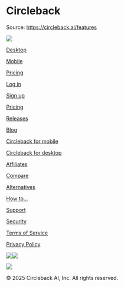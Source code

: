 # Circleback

Source: https://circleback.ai/features

[![](https://framerusercontent.com/images/0mrjN6B2jCUXgXcmLrL4EpZLvI.png)](https://circleback.ai/)

[Desktop](https://circleback.ai/desktop)

[Mobile](https://circleback.ai/mobile)

[Pricing](https://circleback.ai/pricing)

[Log in](https://app.circleback.ai/login)

[Sign up](https://app.circleback.ai/)

[Pricing](https://circleback.ai/pricing)

[Releases](https://circleback.ai/releases)

[Blog](https://circleback.ai/blog)

[Circleback for mobile](https://circleback.ai/mobile)

[Circleback for desktop](https://circleback.ai/desktop)

[Affiliates](https://circleback.ai/affiliates)

[Compare](https://circleback.ai/compare)

[Alternatives](https://circleback.ai/alternatives)

[How to...](https://circleback.ai/how-to)

[Support](https://support.circleback.ai/)

[Security](https://security.circleback.ai/)

[Terms of Service](https://circleback.ai/terms)

[Privacy Policy](https://circleback.ai/privacy)

[![](https://framerusercontent.com/images/pEAgmRj6gaHFKOLpUpDU8fElRuc.png)](https://x.com/circlebackai)[![](https://framerusercontent.com/images/xdYHof22kMkMAXSLVwe9z3qK3M.png)](https://www.linkedin.com/company/circlebackai/)

![](https://framerusercontent.com/images/YpobvnRIiZHav2h3AeVfN85n0c.png)

© 2025 Circleback AI, Inc. All rights reserved.
